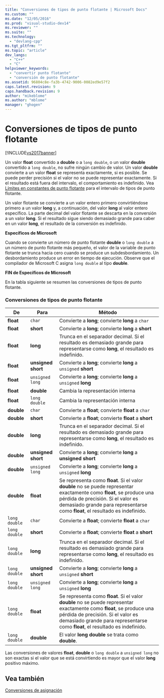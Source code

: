 ```yaml
---
title: "Conversiones de tipos de punto flotante | Microsoft Docs"
ms.custom: ""
ms.date: "12/05/2016"
ms.prod: "visual-studio-dev14"
ms.reviewer: ""
ms.suite: ""
ms.technology: 
  - "devlang-cpp"
ms.tgt_pltfrm: ""
ms.topic: "article"
dev_langs: 
  - "C++"
  - "C"
helpviewer_keywords: 
  - "convertir punto flotante"
  - "conversión de punto flotante"
ms.assetid: 96804c8e-fa3b-4742-9006-0082ed9e57f2
caps.latest.revision: 9
caps.handback.revision: 9
author: "mikeblome"
ms.author: "mblome"
manager: "ghogen"
---
```

# Conversiones de tipos de punto flotante
[!INCLUDE[vs2017banner](../assembler/inline/includes/vs2017banner.md)]

Un valor **float** convertido a **double** o a `long double`, o un valor **double** convertido a `long double`, no sufre ningún cambio de valor.  Un valor **double** convierte a un valor **float** se representa exactamente, si es posible.  Se puede perder precisión si el valor no se puede representar exactamente.  Si el resultado está fuera del intervalo, el comportamiento es indefinido.  Vea [Límites en constantes de punto flotante](../c-language/limits-on-floating-point-constants.md) para el intervalo de tipos de punto flotante.  
  
 Un valor flotante se convierte a un valor entero primero convirtiéndose primero a un valor **long** y, a continuación, del valor **long** al valor entero específico.  La parte decimal del valor flotante se descarta en la conversión a un valor **long**.  Si el resultado sigue siendo demasiado grande para caber en un valor **long**, el resultado de la conversión es indefinido.  
  
 **Específicos de Microsoft**  
  
 Cuando se convierte un número de punto flotante **double** o `long double` a un número de punto flotante más pequeño, el valor de la variable de punto flotante se trunca hacia cero cuando se produce un subdesbordamiento.  Un desbordamiento produce un error en tiempo de ejecución.  Observe que el compilador de Microsoft C asigna `long double` al tipo **double**.  
  
 **FIN de Específicos de Microsoft**  
  
 En la tabla siguiente se resumen las conversiones de tipos de punto flotante.  
  
### Conversiones de tipos de punto flotante  
  
|De|Para|Método|  
|--------|----------|------------|  
|**float**|`char`|Convierte a **long**; convierte **long** a `char`|  
|**float**|**short**|Convierte a **long**; convierte **long** a **short**|  
|**float**|**long**|Trunca en el separador decimal.  Si el resultado es demasiado grande para representarse como **long**, el resultado es indefinido.|  
|**float**|**unsigned short**|Convierte a **long**; convierte **long** a `unsigned` **short**|  
|**float**|`unsigned long`|Convierte a **long**; convierte **long** a `unsigned` **long**|  
|**float**|**double**|Cambia la representación interna|  
|**float**|`long double`|Cambia la representación interna|  
|**double**|`char`|Convierte a **float**; convierte **float** a `char`|  
|**double**|**short**|Convierte a **float**; convierte **float** a **short**|  
|**double**|**long**|Trunca en el separador decimal.  Si el resultado es demasiado grande para representarse como **long**, el resultado es indefinido.|  
|**double**|**unsigned short**|Convierte a **long**; convierte **long** a **unsigned short**|  
|**double**|`unsigned long`|Convierte a **long**; convierte **long** a `unsigned` **long**|  
|**double**|**float**|Se representa como **float**.  Si el valor **double** no se puede representar exactamente como **float**, se produce una pérdida de precisión.  Si el valor es demasiado grande para representarse como **float**, el resultado es indefinido.|  
|`long double`|`char`|Convierte a **float**; convierte **float** a `char`|  
|`long double`|**short**|Convierte a **float**; convierte **float** a **short**|  
|`long double`|**long**|Trunca en el separador decimal.  Si el resultado es demasiado grande para representarse como **long**, el resultado es indefinido.|  
|`long double`|**unsigned short**|Convierte a **long**; convierte **long** a `unsigned` **short**|  
|`long double`|`unsigned long`|Convierte a **long**; convierte **long** a `unsigned` **long**|  
|`long double`|**float**|Se representa como **float**.  Si el valor **double** no se puede representar exactamente como **float**, se produce una pérdida de precisión.  Si el valor es demasiado grande para representarse como **float**, el resultado es indefinido.|  
|`long double`|**double**|El valor **long double** se trata como **double**.|  
  
 Las conversiones de valores **float**, **double** o `long double` a `unsigned long` no son exactas si el valor que se está convirtiendo es mayor que el valor **long** positivo máximo.  
  
## Vea también  
 [Conversiones de asignación](../c-language/assignment-conversions.md)